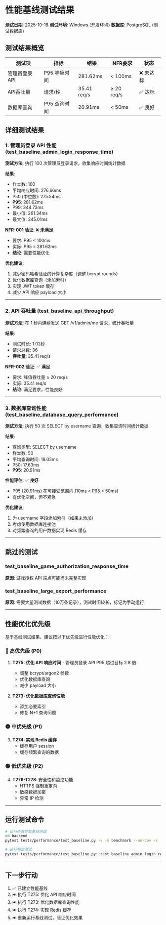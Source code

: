 # 性能基线测试结果

**测试日期**: 2025-10-18
**测试环境**: Windows (开发环境)
**数据库**: PostgreSQL (测试数据库)

## 测试结果概览

| 测试项 | 指标 | 结果 | NFR要求 | 状态 |
|-------|------|------|---------|------|
| 管理员登录API | P95 响应时间 | 281.62ms | < 100ms | ❌ 未达标 |
| API吞吐量 | 请求/秒 | 35.41 req/s | ≥ 20 req/s | ✅ 达标 |
| 数据库查询 | P95 查询时间 | 20.91ms | < 50ms | ✅ 良好 |

## 详细测试结果

### 1. 管理员登录 API 性能 (test_baseline_admin_login_response_time)

**测试方法**: 执行 100 次管理员登录请求，收集响应时间统计数据

**结果**:
- 样本数: 100
- 平均响应时间: 276.66ms
- P50 (中位数): 275.54ms
- **P95**: 281.62ms
- P99: 344.73ms
- 最小值: 261.34ms
- 最大值: 345.01ms

**NFR-001 验证**: ❌ **未满足**
- 要求: P95 < 100ms
- 实际: P95 = 281.62ms
- **结论**: 需要性能优化

**优化建议**:
1. 减少密码哈希验证的计算复杂度（调整 bcrypt rounds）
2. 优化数据库查询（添加索引）
3. 实现 JWT token 缓存
4. 减少 API 响应 payload 大小

---

### 2. API 吞吐量 (test_baseline_api_throughput)

**测试方法**: 在 1 秒内连续发送 GET /v1/admin/me 请求，统计吞吐量

**结果**:
- 测试时长: 1.02秒
- 请求总数: 36
- **吞吐量**: 35.41 req/s

**NFR-002 验证**: ✅ **满足**
- 要求: 峰值吞吐量 ≥ 20 req/s
- 实际: 35.41 req/s
- **结论**: 满足要求，性能良好

---

### 3. 数据库查询性能 (test_baseline_database_query_performance)

**测试方法**: 执行 50 次 SELECT by username 查询，收集查询时间统计数据

**结果**:
- 查询类型: SELECT by username
- 样本数: 50
- 平均查询时间: 18.03ms
- P50: 17.63ms
- **P95**: 20.91ms

**性能评估**: ✅ **良好**
- P95 (20.91ms) 在可接受范围内 (10ms < P95 < 50ms)
- 有优化空间，但不紧急

**优化建议**:
1. 为 username 字段添加索引（如果未添加）
2. 考虑使用数据库连接池
3. 对频繁查询的用户数据实现 Redis 缓存

---

## 跳过的测试

### test_baseline_game_authorization_response_time
**原因**: 游戏授权 API 端点可能尚未完整实现

### test_baseline_large_export_performance
**原因**: 需要大量测试数据（10万条记录），测试时间较长，标记为手动运行

---

## 性能优化优先级

基于基线测试结果，建议按以下优先级进行性能优化：

### 🔴 高优先级 (P0)
1. **T275: 优化 API 响应时间** - 管理员登录 API P95 超过目标 2.8 倍
   - 调整 bcrypt/argon2 参数
   - 优化数据库查询
   - 减少 payload 大小

2. **T273: 优化数据库查询性能**
   - 添加必要索引
   - 修复 N+1 查询问题

### 🟡 中优先级 (P1)
3. **T274: 实现 Redis 缓存**
   - 缓存用户 session
   - 缓存频繁查询的数据

### 🟢 低优先级 (P2)
4. **T276-T278**: 安全性和监控功能
   - HTTPS 强制重定向
   - 敏感数据加密
   - 异常 IP 检测

---

## 运行测试命令

```bash
# 运行所有性能基线测试
cd backend
pytest tests/performance/test_baseline.py -v -m benchmark --no-cov -s

# 运行特定测试
pytest tests/performance/test_baseline.py::test_baseline_admin_login_response_time -v --no-cov -s
```

---

## 下一步行动

1. ✅ 已建立性能基线
2. ⏭️ 执行 T275: 优化 API 响应时间
3. ⏭️ 执行 T273: 优化数据库查询性能
4. ⏭️ 执行 T274: 实现 Redis 缓存
5. ⏭️ 重新运行基线测试，验证优化效果
